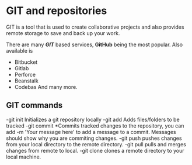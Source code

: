 # GIT and repositories

GIT is a tool that is used to create collaborative projects and also provides remote storage to save and back up your work.

There are many ***GIT*** based services, **GitHub** being the most popular. Also available is
- Bitbucket
- Gitlab
- Perforce
- Beanstalk
- Codebas
And many more.

## GIT commands

-git init Initializes a git repository locally
-git add Adds files/folders to be tracked
-git commit *Commits tracked changes to the repository, you can add -m 'Your message here' to add a message to a commit. Messages should show why you are commiting changes.
-git push pushes changes from your local directory to the remote directory.
-git pull pulls and merges changes from remote to local.
-git clone clones a remote directory to your local machine.
